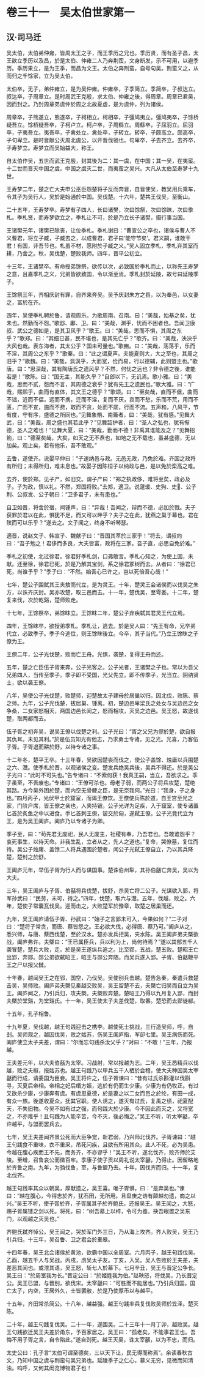 # 卷三十一　吴太伯世家第一
## 汉·司马迁
吴太伯，太伯弟仲雍，皆周太王之子，而王季历之兄也。季历贤，而有圣子昌，太王欲立季历以及昌，於是太伯、仲雍二人乃奔荆蛮，文身断发，示不可用，以避季历。季历果立，是为王季，而昌为文王。太伯之奔荆蛮，自号句吴。荆蛮义之，从而归之千馀家，立为吴太伯。    
    
太伯卒，无子，弟仲雍立，是为吴仲雍。仲雍卒，子季简立。季简卒，子叔达立。叔达卒，子周章立。是时周武王克殷，求太伯、仲雍之後，得周章。周章已君吴，因而封之。乃封周章弟虞仲於周之北故夏虚，是为虞仲，列为诸侯。    
    
周章卒，子熊遂立，熊遂卒，子柯相立。柯相卒，子彊鸠夷立。彊鸠夷卒，子馀桥疑吾立。馀桥疑吾卒，子柯卢立。柯卢卒，子周繇立。周繇卒，子屈羽立。屈羽卒，子夷吾立。夷吾卒，子禽处立。禽处卒，子转立。转卒，子颇高立。颇高卒，子句卑立。是时晋献公灭周北虞公，以开晋伐虢也。句卑卒，子去齐立。去齐卒，子寿梦立。寿梦立而吴始益大，称王。    
    
自太伯作吴，五世而武王克殷，封其後为二：其一虞，在中国；其一吴，在夷蛮。十二世而晋灭中国之虞。中国之虞灭二世，而夷蛮之吴兴。大凡从太伯至寿梦十九世。    
    
王寿梦二年，楚之亡大夫申公巫臣怨楚将子反而奔晋，自晋使吴，教吴用兵乘车，令其子为吴行人，吴於是始通於中国。吴伐楚。十六年，楚共王伐吴，至衡山。    
    
二十五年，王寿梦卒。寿梦有子四人，长曰诸樊，次曰馀祭，次曰馀眜，次曰季札。季札贤，而寿梦欲立之，季札让不可，於是乃立长子诸樊，摄行事当国。    
    
王诸樊元年，诸樊已除丧，让位季札。季札谢曰：“曹宣公之卒也，诸侯与曹人不义曹君，将立子臧，子臧去之，以成曹君，君子曰‘能守节矣’。君义嗣，谁敢干君！有国，非吾节也。札虽不材，愿附於子臧之义。”吴人固立季札，季札弃其室而耕，乃舍之。秋，吴伐楚，楚败我师。四年，晋平公初立。    
    
十三年，王诸樊卒。有命授弟馀祭，欲传以次，必致国於季札而止，以称先王寿梦之意，且嘉季札之义，兄弟皆欲致国，令以渐至焉。季札封於延陵，故号曰延陵季子。    
    
王馀祭三年，齐相庆封有罪，自齐来奔吴。吴予庆封朱方之县，以为奉邑，以女妻之，富於在齐。    
    
四年，吴使季札聘於鲁，请观周乐。为歌周南、召南。曰：“美哉，始基之矣，犹未也。然勤而不怨。”歌邶、鄘、卫。曰：“美哉，渊乎，忧而不困者也。吾闻卫康叔、武公之德如是，是其卫风乎？”歌王。曰：“美哉，思而不惧，其周之东乎？”歌郑。曰：“其细已甚，民不堪也，是其先亡乎？”歌齐。曰：“美哉，泱泱乎大风也哉。表东海者，其太公乎？国未可量也。”歌豳。曰：“美哉，荡荡乎，乐而不淫，其周公之东乎？”歌秦。曰：“此之谓夏声。夫能夏则大，大之至也，其周之旧乎？”歌魏。曰：“美哉，沨沨乎，大而宽，俭而易，行以德辅，此则盟主也。”歌唐。曰：“思深哉，其有陶唐氏之遗风乎？不然，何忧之远也？非令德之後，谁能若是！”歌陈。曰：“国无主，其能久乎？”自郐以下，无讥焉。歌小雅。曰：“美哉，思而不贰，怨而不言，其周德之衰乎？犹有先王之遗民也。”歌大雅。曰：“广哉，熙熙乎，曲而有直体，其文王之德乎？”歌颂。曰：“至矣哉，直而不倨，曲而不诎，近而不偪，远而不携，迁而不淫，复而不厌，哀而不愁，乐而不荒，用而不匮，广而不宣，施而不费，取而不贪，处而不厎，行而不流。五声和，八风平，节有度，守有序，盛德之所同也。”见舞象箾、南籥者，曰：“美哉，犹有感。”见舞大武，曰：“美哉，周之盛也其若此乎？”见舞韶护者，曰：“圣人之弘也，犹有惭德，圣人之难也！”见舞大夏，曰：“美哉，勤而不德！非禹其谁能及之？”见舞招箾，曰：“德至矣哉，大矣，如天之无不焘也，如地之无不载也，虽甚盛德，无以加矣。观止矣，若有他乐，吾不敢观。”    
    
去鲁，遂使齐。说晏平仲曰：“子速纳邑与政。无邑无政，乃免於难。齐国之政将有所归；未得所归，难未息也。”故晏子因陈桓子以纳政与邑，是以免於栾高之难。    
    
去齐，使於郑。见子产，如旧交。谓子产曰：“郑之执政侈，难将至矣，政必及子。子为政，慎以礼。不然，郑国将败。”去郑，適卫。说蘧瑗、史狗、史、公子荆、公叔发、公子朝曰：“卫多君子，未有患也。”    
    
自卫如晋，将舍於宿，闻锺声，曰：“异哉！吾闻之，辩而不德，必加於戮。夫子获罪於君以在此，惧犹不足，而又可以畔乎？夫子之在此，犹燕之巢于幕也。君在殡而可以乐乎？”遂去之。文子闻之，终身不听琴瑟。    
    
適晋，说赵文子、韩宣子、魏献子曰：“晋国其萃於三家乎！”将去，谓叔向曰：“吾子勉之！君侈而多良，大夫皆富，政将在三家。吾子直，必思自免於难。”    
    
季札之初使，北过徐君。徐君好季札剑，口弗敢言。季札心知之，为使上国，未献。还至徐，徐君已死，於是乃解其宝剑，系之徐君冢树而去。从者曰：“徐君已死，尚谁予乎？”季子曰：“不然。始吾心已许之，岂以死倍吾心哉！”    
    
七年，楚公子围弑其王夹敖而代立，是为灵王。十年，楚灵王会诸侯而以伐吴之朱方，以诛齐庆封。吴亦攻楚，取三邑而去。十一年，楚伐吴，至雩娄。十二年，楚复来伐，次於乾谿，楚师败走。    
    
十七年，王馀祭卒，弟馀眜立。王馀眜二年，楚公子弃疾弑其君灵王代立焉。    
    
四年，王馀眜卒，欲授弟季札。季札让，逃去。於是吴人曰：“先王有命，兄卒弟代立，必致季子。季子今逃位，则王馀眜後立。今卒，其子当代。”乃立王馀眜之子僚为王。    
    
王僚二年，公子光伐楚，败而亡王舟。光惧，袭楚，复得王舟而还。    
    
五年，楚之亡臣伍子胥来奔，公子光客之。公子光者，王诸樊之子也。常以为吾父兄弟四人，当传至季子。季子即不受国，光父先立。即不传季子，光当立。阴纳贤士，欲以袭王僚。    
    
八年，吴使公子光伐楚，败楚师，迎楚故太子建母於居巢以归。因北伐，败陈、蔡之师。九年，公子光伐楚，拔居巢、锺离。初，楚边邑卑梁氏之处女与吴边邑之女争桑，二女家怒相灭，两国边邑长闻之，怒而相攻，灭吴之边邑。吴王怒，故遂伐楚，取两都而去。    
    
伍子胥之初奔吴，说吴王僚以伐楚之利。公子光曰：“胥之父兄为僇於楚，欲自报其仇耳。未见其利。”於是伍员知光有他志，乃求勇士专诸，见之光。光喜，乃客伍子胥。子胥退而耕於野，以待专诸之事。    
    
十二年冬，楚平王卒。十三年春，吴欲因楚丧而伐之，使公子盖馀、烛庸以兵围楚之六、灊。使季札於晋，以观诸侯之变。楚发兵绝吴兵後，吴兵不得还。於是吴公子光曰：“此时不可失也。”告专诸曰：“不索何获！我真王嗣，当立，吾欲求之。季子虽至，不吾废也。”专诸曰：“王僚可杀也。母老子弱，而两公子将兵攻楚，楚绝其路。方今吴外困於楚，而内空无骨鲠之臣，是无奈我何。”光曰：“我身，子之身也。”四月丙子，光伏甲士於窟室，而谒王僚饮。王僚使兵陈於道，自王宫至光之家，门阶户席，皆王僚之亲也，人夹持铍。公子光详为足疾，入于窟室，使专诸置匕首於炙鱼之中以进食。手匕首刺王僚，铍交於匈，遂弑王僚。公子光竟代立为王，是为吴王阖庐。阖庐乃以专诸子为卿。    
    
季子至，曰：“苟先君无废祀，民人无废主，社稷有奉，乃吾君也。吾敢谁怨乎？哀死事生，以待天命。非我生乱，立者从之，先人之道也。”复命，哭僚墓，复位而待。吴公子烛庸、盖馀二人将兵遇围於楚者，闻公子光弑王僚自立，乃以其兵降楚，楚封之於舒。    
    
王阖庐元年，举伍子胥为行人而与谋国事。楚诛伯州犁，其孙伯嚭亡奔吴，吴以为大夫。    
    
三年，吴王阖庐与子胥、伯嚭将兵伐楚，拔舒，杀吴亡将二公子。光谋欲入郢，将军孙武曰：“民劳，未可，待之。”四年，伐楚，取六与灊。五年，伐越，败之。六年，楚使子常囊瓦伐吴。迎而击之，大败楚军於豫章，取楚之居巢而还。    
    
九年，吴王阖庐请伍子胥、孙武曰：“始子之言郢未可入，今果如何？”二子对曰：“楚将子常贪，而唐、蔡皆怨之。王必欲大伐，必得唐、蔡乃可。”阖庐从之，悉兴师，与唐、蔡西伐楚，至於汉水。楚亦发兵拒吴，夹水陈。吴王阖庐弟夫槩欲战，阖庐弗许。夫槩曰：“王已属臣兵，兵以利为上，尚何待焉？”遂以其部五千人袭冒楚，楚兵大败，走。於是吴王遂纵兵追之。比至郢，五战，楚五败。楚昭王亡出郢，奔郧。郧公弟欲弑昭王，昭王与郧公奔随。而吴兵遂入郢。子胥、伯嚭鞭平王之尸以报父雠。    
    
十年春，越闻吴王之在郢，国空，乃伐吴。吴使别兵击越。楚告急秦，秦遣兵救楚击吴，吴师败。阖庐弟夫槩见秦越交败吴，吴王留楚不去，夫槩亡归吴而自立为吴王。阖庐闻之，乃引兵归，攻夫槩。夫槩败奔楚。楚昭王乃得以九月复入郢，而封夫槩於堂谿，为堂谿氏。十一年，吴王使太子夫差伐楚，取番。楚恐而去郢徙鄀。    
    
十五年，孔子相鲁。    
    
十九年夏，吴伐越，越王句践迎击之槜李。越使死士挑战，三行造吴师，呼，自刭。吴师观之，越因伐吴，败之姑苏，伤吴王阖庐指，军卻七里。吴王病伤而死。阖庐使立太子夫差，谓曰：“尔而忘句践杀汝父乎？”对曰：“不敢！”三年，乃报越。    
    
王夫差元年，以大夫伯嚭为太宰。习战射，常以报越为志。二年，吴王悉精兵以伐越，败之夫椒，报姑苏也。越王句践乃以甲兵五千人栖於会稽，使大夫种因吴太宰嚭而行成，请委国为臣妾。吴王将许之，伍子胥谏曰：“昔有过氏杀斟灌以伐斟寻，灭夏后帝相。帝相之妃后缗方娠，逃於有仍而生少康。少康为有仍牧正。有过又欲杀少康，少康奔有虞。有虞思夏德，於是妻之以二女而邑之於纶，有田一成，有众一旅。後遂收夏众，抚其官职。使人诱之，遂灭有过氏，复禹之绩，祀夏配天，不失旧物。今吴不如有过之强，而句践大於少康。今不因此而灭之，又将宽之，不亦难乎！且句践为人能辛苦，今不灭，後必悔之。”吴王不听，听太宰嚭，卒许越平，与盟而罢兵去。    
    
七年，吴王夫差闻齐景公死而大臣争宠，新君弱，乃兴师北伐齐。子胥谏曰：“越王句践食不重味，衣不重采，吊死问疾，且欲有所用其众。此人不死，必为吴患。今越在腹心疾而王不先，而务齐，不亦谬乎！”吴王不听，遂北伐齐，败齐师於艾陵。至缯，召鲁哀公而徵百牢。季康子使子贡以周礼说太宰嚭，乃得止。因留略地於齐鲁之南。九年，为驺伐鲁，至，与鲁盟乃去。十年，因伐齐而归。十一年，复北伐齐。    
    
越王句践率其众以朝吴，厚献遗之，吴王喜。唯子胥惧，曰：“是弃吴也。”谏曰：“越在腹心，今得志於齐，犹石田，无所用。且盘庚之诰有颠越勿遗，商之以兴。”吴王不听，使子胥於齐，子胥属其子於齐鲍氏，还报吴王。吴王闻之，大怒，赐子胥属镂之剑以死。将死，曰：“树吾墓上以梓，令可为器。抉吾眼置之吴东门，以观越之灭吴也。”    
    
齐鲍氏弑齐悼公。吴王闻之，哭於军门外三日，乃从海上攻齐。齐人败吴，吴王乃引兵归。十三年，吴召鲁、卫之君会於橐皋。    
    
十四年春，吴王北会诸侯於黄池，欲霸中国以全周室。六月丙子，越王句践伐吴。乙酉，越五千人与吴战。丙戌，虏吴太子友。丁亥，入吴。吴人告败於王夫差，夫差恶其闻也。或泄其语，吴王怒，斩七人於幕下。七月辛丑，吴王与晋定公争长。吴王曰：“於周室我为长。”晋定公曰：“於姬姓我为伯。”赵鞅怒，将伐吴，乃长晋定公。吴王已盟，与晋别，欲伐宋。太宰嚭曰：“可胜而不能居也。”乃引兵归国。国亡太子，内空，王居外久，士皆罢敝，於是乃使厚币以与越平。    
    
十五年，齐田常杀简公。十八年，越益强。越王句践率兵复伐败吴师於笠泽。楚灭陈。    
    
二十年，越王句践复伐吴。二十一年，遂围吴。二十三年十一月丁卯，越败吴。越王句践欲迁吴王夫差於甬东，予百家居之。吴王曰：“孤老矣，不能事君王也。吾悔不用子胥之言，自令陷此。”遂自刭死。越王灭吴，诛太宰嚭，以为不忠，而归。    
    
太史公曰：孔子言“太伯可谓至德矣，三以天下让，民无得而称焉”。余读春秋古文，乃知中国之虞与荆蛮句吴兄弟也。延陵季子之仁心，慕义无穷，见微而知清浊。呜呼，又何其闳览博物君子也！    
    
